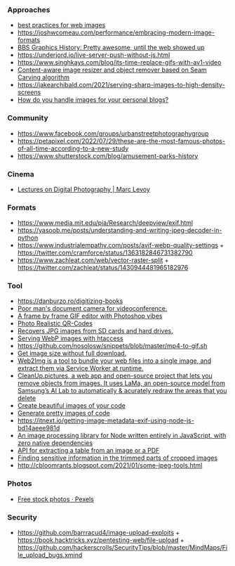 ### Approaches

- [best practices for web images](https://github.com/nucliweb/image-element)
- https://joshwcomeau.com/performance/embracing-modern-image-formats
- [BBS Graphics History: Pretty awesome, until the web showed up](https://news.ycombinator.com/item?id=23916050)
- https://underjord.io/live-server-push-without-js.html
- https://www.singhkays.com/blog/its-time-replace-gifs-with-av1-video
- [Content-aware image resizer and object remover based on Seam Carving algorithm](https://github.com/trekhleb/js-image-carver)
- https://jakearchibald.com/2021/serving-sharp-images-to-high-density-screens
- [How do you handle images for your personal blogs?](https://twitter.com/jamesqquick/status/1551587367752007685)

### Community

- https://www.facebook.com/groups/urbanstreetphotographygroup
- https://petapixel.com/2022/07/29/these-are-the-most-famous-photos-of-all-time-according-to-a-new-study
- https://www.shutterstock.com/blog/amusement-parks-history

### Cinema 

- [Lectures on Digital Photography | Marc Levoy](https://www.youtube.com/playlist?list=PL7ddpXYvFXspUN0N-gObF1GXoCA-DA-7i)

### Formats

- https://www.media.mit.edu/pia/Research/deepview/exif.html
- https://yasoob.me/posts/understanding-and-writing-jpeg-decoder-in-python
- https://www.industrialempathy.com/posts/avif-webp-quality-settings + https://twitter.com/cramforce/status/1363182846731382790
- https://www.zachleat.com/web/vector-raster-split + https://twitter.com/zachleat/status/1430944481965182976

### Tool

- https://danburzo.ro/digitizing-books
- [Poor man's document camera for videoconference.](https://news.ycombinator.com/item?id=22660301)
- [A frame by frame GIF editor with Photoshop vibes](https://news.ycombinator.com/item?id=22696179)
- [Photo Realistic QR-Codes](https://news.ycombinator.com/item?id=24158125)
- [Recovers JPG images from SD cards and hard drives.](https://github.com/saintmarina/undelete_jpg)
- [Serving WebP images with htaccess](https://github.com/vincentorback/WebP-images-with-htaccess)
- https://github.com/nosolosw/snippets/blob/master/mp4-to-gif.sh
- [Get image size without full download.](https://github.com/nodeca/probe-image-size)
- [Web2Img is a tool to bundle your web files into a single image, and extract them via Service Worker at runtime.](https://github.com/EtherDream/web2img)
- [CleanUp.pictures, a web app and open-source project that lets you remove objects from images. It uses LaMa, an open-source model from Samsung’s AI Lab to automatically & acurately redraw the areas that you delete](https://cleanup.pictures)
- [Create beautiful images of your code](https://www.producthunt.com/posts/ray-so)
- [Generate pretty images of code](https://github.com/stevebauman/showcode)
- https://itnext.io/getting-image-metadata-exif-using-node-js-bd14aeee981d
- [An image processing library for Node written entirely in JavaScript, with zero native dependencies](https://github.com/oliver-moran/jimp)
- [API for extracting a table from an image or a PDF](https://github.com/vegarsti/extract-table)
- [Finding sensitive information in the trimmed parts of cropped images](https://github.com/dfaram7/pptshots)
- http://cbloomrants.blogspot.com/2021/01/some-jpeg-tools.html


### Photos

- [Free stock photos · Pexels](https://www.pexels.com)

### Security

- https://github.com/barrracud4/image-upload-exploits + https://book.hacktricks.xyz/pentesting-web/file-upload + https://github.com/hackerscrolls/SecurityTips/blob/master/MindMaps/File_upload_bugs.xmind

